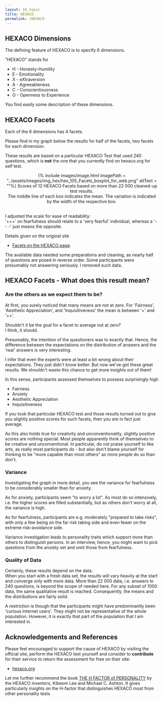 ```yaml
---
layout: 10_topic
title: HEXACO
permalink: /HEXACO
---
```



## HEXACO Dimensions

The defining feature of HEXACO is to specify 6 dimensions.

"HEXACO" stands for

- H - Honesty-Humility
- E - Emotionality
- X - eXtraversion
- A - Agreeableness
- C - Conscientiousness
- O - Openness to Experience

You find easily some description of these dimensions. 


## HEXACO Facets

Each of the 6 dimensions has 4 facets.

Please find in my graph below the results for half of the facets, two facets for each dimension.

These results are based on a particular HEXACO Test that used 240 questions, which is **not** the one that you currently find on hexaco.org for self test.
<br> 


<center>
{% include images/image.html imagePath = "../assets/images/img_hex/hex_105_Facets_boxplot_for_web.png" altText =  ""%}
Scores of 12 HEXACO Facets based on more than 22 000 cleaned-up test results. <br>The middle line of each box indicates the mean. The variation is indicated by the width of the respective box.
</center><br>

I adjusted the scale for ease of readability: <br>
'+++' on fearfulness should relate to a 'very fearful' individual, whereas a '- - -' just means the opposite.

Details given on the original site 
- [Facets on the HEXACO page](http://hexaco.org/scaledescriptions).

The available data needed some preparations and cleaning, as nearly half of questions are posed in reverse order. Some participants were presumably not answering seriously. I removed such data.

## HEXACO Facets - What does this result mean?

### Are the others as we expect them to be?

At first, you surely noticed that many means are not at zero.
For 'Fairness', 'Aesthetic Appreciation', and 'Inquisitiveness' the mean is between '+' and '++'.

Shouldn't it be the goal for a facet to average out at zero?<br>
I think, it should.

Presumably, the intention of the questioners was to exactly that. Hence, the difference between the expectations on the distribution of answers and the 'real' answers is very interesting.

I infer that even the experts were at least a bit wrong about their expectations.
They just didn't know better. But now we've got these great results. We shouldn't waste this chance to get more insights out of them!

In this sense, participants assessed themselves to possess surprisingly high
- Fairness
- Anxiety
- Aesthetic Appreciation
- Inquisitiveness

If you took that particular HEXACO test and those results turned out to give you slightly positive scores for such facets, then you are in fact just average.

As this also holds true for creativity and unconventionality, slightly positive scores are nothing special.  Most people apparently think of themselves to be creative and unconventional. In particular, do not praise yourself to like arts, as really most participants do - but also don't blame yourself for thinking to be "more capable than most others" as more people do so than don't. 


### Variance

Investigating the graph in more detail, you see the variance for fearfulness to be considerably smaller than for anxiety. 

As for anxiety, participants seem "to worry a lot". As most do so intensively, i.e. the higher scores are filled substantially, but as others don't worry at all, the variance is high.

As for fearfulness, participants are e.g. moderately "prepared to take risks", with only a few being on the far risk taking side and even fewer on the extreme risk-avoidance side.

Variance investigation leads to personality traits which support more than others to distinguish persons. In an interview, hence, you might want to pick questions from the anxiety set and omit those from fearfulness.

### Quality of Data

Certainly, these results depend on the data.<br>
When you start with a fresh data set, the results will vary heavily at the start and converge only with more data. More than 22 000 data, i.e. answers to 240 questions, is beyond the scope of needed here. For any subset of 1000 data, the same qualitative result is reached. Consequently, the means and the distributions are fairly solid.

A restriction is though that the participants might have predominantly been 'curious internet users'. They might not be representative of the whole population. However, it is exactly that part of the population that I am interested in.


## Acknowledgements and References

Please feel encouraged to support the cause of HEXACO by visiting the official site, perform the HEXACO test yourself and consider to **contribute** for their service to return the assessment for free on their site:

- [hexaco.org](http://hexaco.org/)

Let me further recommend the book [THE H FACTOR of PERSONALITY](https://www.amazon.com/-/de/dp/1554588340/ref=sr_1_1?__mk_de_DE=%C3%85M%C3%85%C5%BD%C3%95%C3%91&dchild=1&keywords=the+h+factor&qid=1616861450&sr=8-1) by the HEXACO inventors,  Kibeom Lee and Michael C. Ashton. It gives particularly insights on the H-factor that distinguishes HEXACO most from other personality tests 
